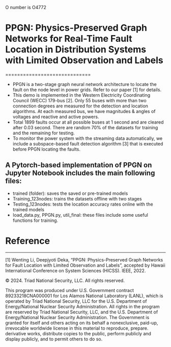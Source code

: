 O number is O4772  
# PPGN: Physics-Preserved Graph Networks for Real-Time Fault Location in Distribution Systems with Limited Observation and Labels
=============================

* PPGN is a two-stage graph neural network architecture to locate the fault on the node level in power grids. Refer to our paper [1] for details. 
* This demo is implemented in the Western Electricity Coordinating Council (WECC) 179-bus [2].  Only 55 buses with more than two connection degrees are measured for the detection and location algorithms.  At each measured bus, we have magnitudes & angles of voltages and reactive and active powers. 
* Total 1899 faults occur at all possible buses at 1 second and are cleared after 0.03 second. There are random 70% of the datasets for training and the remaining for testing. 
* To monitor the power system with the streaming data automatically, we include a subspace-based fault detection algorithm [3] that is executed before PPGN locating the faults.  


## A Pytorch-based implementation of PPGN on Jupyter Notebook includes the main following files:
 
* trained (folder): saves the saved or pre-trained models     
* Training_123nodes: trains the datasets offline with two stages
* Testing_123nodes: tests the location accuracy rates online with the trained models 
* load_data.py, PPGN.py, util_final: these files include some useful functions for training. 

# Reference
------------------------------

[1] Wenting Li, Deepjyoti Deka, “PPGN: Physics-Preserved Graph Networks for Fault Location with Limited Observation and Labels”, accepted by Hawaii International Conference on System Sciences (HICSS). IEEE, 2022.  

© 2024. Triad National Security, LLC. All rights reserved.

This program was produced under U.S. Government contract 89233218CNA000001 for Los Alamos National Laboratory (LANL), which is operated by Triad National Security, LLC for the U.S. Department of Energy/National Nuclear Security Administration. All rights in the program are reserved by Triad National Security, LLC, and the U.S. Department of Energy/National Nuclear Security Administration. The Government is granted for itself and others acting on its behalf a nonexclusive, paid-up, irrevocable worldwide license in this material to reproduce, prepare. derivative works, distribute copies to the public, perform publicly and display publicly, and to permit others to do so.
 
